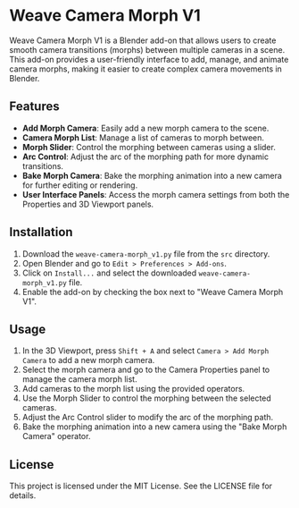 # Weave Camera Morph V1

Weave Camera Morph V1 is a Blender add-on that allows users to create smooth camera transitions (morphs) between multiple cameras in a scene. This add-on provides a user-friendly interface to add, manage, and animate camera morphs, making it easier to create complex camera movements in Blender.

## Features

- **Add Morph Camera**: Easily add a new morph camera to the scene.
- **Camera Morph List**: Manage a list of cameras to morph between.
- **Morph Slider**: Control the morphing between cameras using a slider.
- **Arc Control**: Adjust the arc of the morphing path for more dynamic transitions.
- **Bake Morph Camera**: Bake the morphing animation into a new camera for further editing or rendering.
- **User Interface Panels**: Access the morph camera settings from both the Properties and 3D Viewport panels.

## Installation

1. Download the `weave-camera-morph_v1.py` file from the `src` directory.
2. Open Blender and go to `Edit > Preferences > Add-ons`.
3. Click on `Install...` and select the downloaded `weave-camera-morph_v1.py` file.
4. Enable the add-on by checking the box next to "Weave Camera Morph V1".

## Usage

1. In the 3D Viewport, press `Shift + A` and select `Camera > Add Morph Camera` to add a new morph camera.
2. Select the morph camera and go to the Camera Properties panel to manage the camera morph list.
3. Add cameras to the morph list using the provided operators.
4. Use the Morph Slider to control the morphing between the selected cameras.
5. Adjust the Arc Control slider to modify the arc of the morphing path.
6. Bake the morphing animation into a new camera using the "Bake Morph Camera" operator.

## License

This project is licensed under the MIT License. See the LICENSE file for details.
